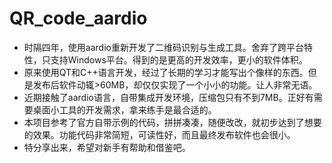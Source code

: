 # QR_code_aardio
+ 时隔四年，使用aardio重新开发了二维码识别与生成工具。舍弃了跨平台特性，只支持Windows平台。得到的是更高的开发效率，更小的软件体积。<br>
+ 原来使用QT和C++语言开发，经过了长期的学习才能写出个像样的东西。但是发布后软件动辄>60MB，却仅仅实现了一个小小的功能。让人非常无语。<br>
+ 近期接触了aardio语言，自带集成开发环境，压缩包只有不到7MB。正好有需要桌面小工具的开发需求，拿来练手是最合适的。<br>
+ 本项目参考了官方自带示例的代码，拼拼凑凑，随便改改，就初步达到了想要的效果。功能代码非常简短，可读性好，而且最终发布软件也会很小。<br>
+ 特分享出来，希望对新手有帮助和借鉴吧。
